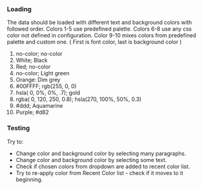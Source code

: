 ### Loading

The data should be loaded with different text and background colors with followed order. Colors 1-5 use predefined palette. Colors 6-8 use any css color not defined in configuration.
Color 9-10 mixes colors from predefined palette and custom one.
( First is font color, last is background color )
1. no-color; no-color
2. White; Black
3. Red; no-color
4. no-color; Light green
5. Orange: Dim grey
6. #00FFFF; rgb(255, 0, 0)
7. hsla( 0, 0%, 0%, .7); gold
8. rgba( 0, 120, 250, 0.8); hsla(270, 100%, 50%, 0.3)
9. #ddd; Aquamarine
10. Purple; #d82

### Testing

Try to:
- Change color and background color by selecting many paragraphs.
- Change color and background color by selecting some text.
- Check if chosen colors from dropdown are added to recent color list.
- Try to re-apply color from Recent Color list - check if it moves to it beginning.
